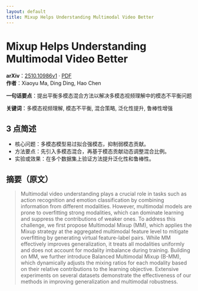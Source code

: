 ```yaml
---
layout: default
title: Mixup Helps Understanding Multimodal Video Better
---
```


# Mixup Helps Understanding Multimodal Video Better
**arXiv**：[2510.10986v1](https://arxiv.org/abs/2510.10986) · [PDF](https://arxiv.org/pdf/2510.10986.pdf)  
**作者**：Xiaoyu Ma, Ding Ding, Hao Chen  

**一句话要点**：提出平衡多模态混合方法以解决多模态视频理解中的模态不平衡问题

**关键词**：多模态视频理解, 模态不平衡, 混合策略, 泛化性提升, 鲁棒性增强

## 3 点简述
- 核心问题：多模态模型易过拟合强模态，抑制弱模态贡献。
- 方法要点：先引入多模态混合，再基于模态贡献动态调整混合比例。
- 实验或效果：在多个数据集上验证方法提升泛化性和鲁棒性。

## 摘要（原文）

> Multimodal video understanding plays a crucial role in tasks such as action
> recognition and emotion classification by combining information from different
> modalities. However, multimodal models are prone to overfitting strong
> modalities, which can dominate learning and suppress the contributions of
> weaker ones. To address this challenge, we first propose Multimodal Mixup (MM),
> which applies the Mixup strategy at the aggregated multimodal feature level to
> mitigate overfitting by generating virtual feature-label pairs. While MM
> effectively improves generalization, it treats all modalities uniformly and
> does not account for modality imbalance during training. Building on MM, we
> further introduce Balanced Multimodal Mixup (B-MM), which dynamically adjusts
> the mixing ratios for each modality based on their relative contributions to
> the learning objective. Extensive experiments on several datasets demonstrate
> the effectiveness of our methods in improving generalization and multimodal
> robustness.

